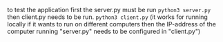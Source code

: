 to test the application first the server.py must be run 
```python3 server.py```
then client.py needs to be run. 
```python3 client.py```
(it works for running locally if it wants to run on different computers then the IP-address of the computer running "server.py" needs to be configured in "client.py")